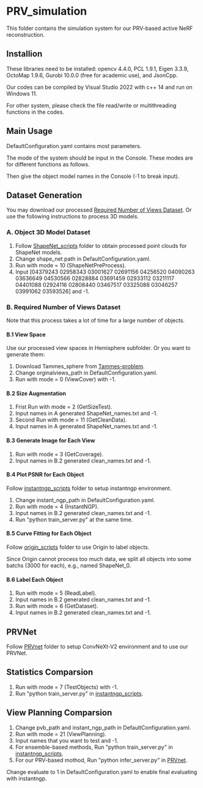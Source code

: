 # PRV_simulation

This folder contains the simulation system for our PRV-based active NeRF reconstruction.

## Installion

These libraries need to be installed: opencv 4.4.0, PCL 1.9.1, Eigen 3.3.9, OctoMap 1.9.6, Gurobi 10.0.0 (free for academic use), and JsonCpp.

Our codes can be compiled by Visual Studio 2022 with c++ 14 and run on Windows 11.

For other system, please check the file read/write or multithreading functions in the codes.

## Main Usage

DefaultConfiguration.yaml contains most parameters.

The mode of the system should be input in the Console. These modes are for different functions as follows.

Then give the object model names in the Console (-1 to break input).

## Dataset Generation

You may download our processed [Required Number of Views Dataset](). Or use the following instructions to process 3D models.

### A. Object 3D Model Dataset

1. Follow [ShapeNet_scripts](https://github.com/psc0628/NeRF-PRV/tree/main/ShapeNet_scripts) folder to obtain processed point clouds for ShapeNet models.
2. Change shape_net path in DefaultConfiguration.yaml.
3. Run with mode = 10 (ShapeNetPreProcess).
4. Input [04379243 02958343 03001627 02691156 04256520 04090263 03636649 04530566 02828884 03691459 02933112 03211117 04401088 02924116 02808440 03467517 03325088 03046257 03991062 03593526] and -1.

### B. Required Number of Views Dataset

Note that this process takes a lot of time for a large number of objects.

#### B.1 View Space

Use our processed view spaces in Hemisphere subfolder.
Or you want to generate them:

1. Download Tammes_sphere from [Tammes-problem](https://github.com/XiangjingLai/Tammes-problem).
2. Change orginalviews_path in DefaultConfiguration.yaml.
3. Run with mode = 0 (ViewCover) with -1.

#### B.2 Size Augmentation

1. Frist Run with mode = 2 (GetSizeTest).
2. Input names in A generated ShapeNet_names.txt and -1.
3. Second Run with mode = 11 (GetCleanData).
4. Input names in A generated ShapeNet_names.txt and -1.

#### B.3 Generate Image for Each View

1. Run with mode = 3 (GetCoverage).
2. Input names in B.2 generated clean_names.txt and -1.

#### B.4 Plot PSNR for Each Object

Follow [instantngp_scripts](https://github.com/psc0628/NeRF-PRV/tree/main/instantngp_scripts) folder to setup instantngp environment.

1. Change instant_ngp_path in DefaultConfiguration.yaml.
2. Run with mode = 4 (InstantNGP).
3. Input names in B.2 generated clean_names.txt and -1.
4. Run "python train_server.py" at the same time.

#### B.5 Curve Fitting for Each Object

Follow [origin_scripts](https://github.com/psc0628/NeRF-PRV/tree/main/Origin_scripts) folder to use Origin to label objects.  

Since Origin cannot process too much data, we split all objects into some batchs (3000 for each), e.g., named ShapeNet_0.

#### B.6 Label Each Object

1. Run with mode = 5 (ReadLabel).
2. Input names in B.2 generated clean_names.txt and -1.
3. Run with mode = 6 (GetDataset).
4. Input names in B.2 generated clean_names.txt and -1.

## PRVNet

Follow [PRVnet](https://github.com/psc0628/NeRF-PRV/tree/main/PRVnet) folder to setup ConvNeXt-V2 environment and to use our PRVNet.

## Statistics Comparsion

1. Run with mode = 7 (TestObjects) with -1.
2. Run "python train_server.py" in [instantngp_scripts](https://github.com/psc0628/NeRF-PRV/tree/main/instantngp_scripts).

## View Planning Comparsion

1. Change pvb_path and instant_ngp_path in DefaultConfiguration.yaml.
2. Run with mode = 21 (ViewPlanning).
3. Input names that you want to test and -1.
4. For ensemble-based methods, Run "python train_server.py" in [instantngp_scripts](https://github.com/psc0628/NeRF-PRV/tree/main/instantngp_scripts).
5. For our PRV-based mothod, Run "python infer_server.py" in [PRVnet](https://github.com/psc0628/NeRF-PRV/tree/main/PRVnet).

Change evaluate to 1 in DefaultConfiguration.yaml to enable final evaluating with instantngp.
